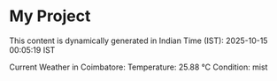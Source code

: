# My Project

This content is dynamically generated in Indian Time (IST): 2025-10-15 00:05:19 IST


Current Weather in Coimbatore:
Temperature: 25.88 °C
Condition: mist
